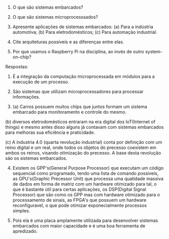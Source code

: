 1. O que são sistemas embarcados?

2. O que são sistemas microprocesssados?

3. Apresente aplicações de sistemas embarcados:
	(a) Para a indústria automotiva;
	(b) Para eletrodomésticos;
	(c) Para automação industrial.

4. Cite arquiteturas possíveis e as diferenças entre elas.

5. Por que usamos o Raspberry Pi na disciplina, ao invés de outro system-on-chip?

Respostas:

1) É a integração da computação microprocessada em módulos para a execução de um processo.

2) São sistemas que utilizam microprocessadores para processar informações.

3) (a) Carros possuem muitos chips que juntos formam um sistema embarcado para monitoramento e controle do mesmo.

(b) diversos eletrodomésticos entraram na era digital dos IoT(Internet of things) e mesmo antes disso alguns já contavam com sistemas embarcados para melhoras sua eficiência e praticidade.

(c) A industria 4.0 (quarta revolução industrial) conta por definição com um reino digital e um real, onde todos os objetos do precesso coexistem em ambos os reinos, visando otimização do precesso. A base desta revolução são os sistemas embarcados.

4. Existem os GPP's(General Purpose Processor) que executam um código sequencial como programado, tendo uma lista de comando possíveis, as GPU's(Graphic Precessor Unit) que processa uma quatidade massiva de dados em forma de matriz com um hardware otimizado para tal, o que é bastante útil para certas aplicações, os DSP(Digital Signal Processor) que são como os GPP mas com hardware otimizado para o processamento de sinais, as FPGA's que possuem um hardware reconfiguravel, o que pode otimizar exponecialmente processos simples.

5. Pois ela é uma placa amplamente utilizada para desenvolver sistemas embarcados com maior capacidade e é uma boa ferramenta de apredizado.
